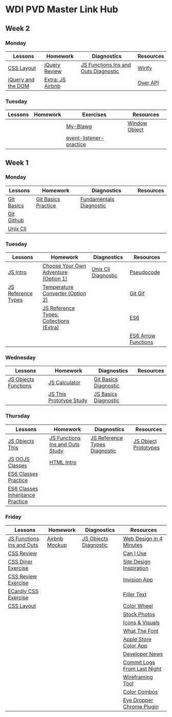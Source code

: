 # WDI PVD Master Link Hub

## Week 2
### Monday

| Lessons | Homework | Diagnostics | Resources
| --- | --- | --- | ---
|[CSS Layout](https://github.com/estermer/css-layout) | [jQuery Review](https://github.com/ga-wdi-exercises/the-jquery-review) | [JS Functions Ins and Outs Diagnostic](https://github.com/ga-wdi-boston/js-functions-ins-and-outs-diagnostic) | [Wirify](https://www.wirify.com/)
|[jQuery and the DOM](https://github.com/danman01/wdi-pvd-jquery-dom/blob/master/README.md) | [Extra: JS Airbnb](https://github.com/danman01/wdi-pvd-jquery-dom/blob/master/homework.md)| | [Over API](http://overapi.com/)

### Tuesday

| Lessons | Homework | Exercises | Resources
| --- | --- | --- | ---
| | | [My-Blawg](https://github.com/ga-wdi-exercises/my-blawg) | [Window Object](http://www.w3schools.com/jsref/obj_window.asp)
| | | [event-listener-practice](https://github.com/ga-wdi-exercises/event-listener-practice) |

## Week 1
### Monday

| Lessons | Homework | Diagnostics | Resources
| --- | --- | --- | ---
|[Git Basics](https://github.com/ga-wdi-boston/git-basics) | [Git Basics Practice](https://github.com/ga-wdi-boston/git-basics-practice) | [Fundamentals Diagnostic](https://github.com/ga-wdi-boston/fundamentals-diagnostic)
|[Git Github](https://github.com/ga-wdi-boston/git-github)
| [Unix Cli](https://github.com/ga-wdi-boston/unix-cli)

### Tuesday

| Lessons | Homework | Diagnostics | Resources
| --- | --- | --- | ---
|[JS Intro](https://github.com/ga-wdi-lessons/js-intro) | [Choose Your Own Adventure (Option 1)](https://github.com/ga-wdi-exercises/choose_your_own_adventure_js) | [Unix Cli Diagnostic](https://github.com/ga-wdi-boston/unix-cli-diagnostic) | [Pseudocode](https://github.com/ga-wdi-lessons/pseudocode)
| [JS Reference Types](https://github.com/ga-wdi-boston/js-reference-types) | [Temperature Converter (Option 2)](https://github.com/ga-wdi-exercises/temperature_converter) | | [Git Gif](https://github.com/ga-wdi-lessons/git-intro/blob/master/images/git.gif)
| | [JS Reference Types: Collections (Extra)](https://github.com/ga-wdi-boston/js-reference-types/blob/master/lib/collections.js) | | [ES6](https://github.com/ga-wdi-lessons/es6)
| | | | [ES6 Arrow Functions](https://www.sitepoint.com/es6-arrow-functions-new-fat-concise-syntax-javascript/)


### Wednesday

| Lessons | Homework | Diagnostics | Resources
| --- | --- | --- | ---
|[JS Objects Functions](https://github.com/ga-wdi-lessons/js-objects-functions/blob/master/objects.md) | [JS Calculator](https://github.com/ga-wdi-exercises/js-calculator) | [Git Basics Diagnostic](https://github.com/ga-wdi-boston/git-basics-diagnostic)
| |[JS This Prototype Study](https://github.com/ga-wdi-boston/js-this-prototype-study) | [JS Basics Diagnostic](https://github.com/ga-wdi-boston/js-basics-diagnostic)

### Thursday

| Lessons | Homework | Diagnostics | Resources
| --- | --- | --- | ---
| [JS Objects This](https://github.com/ga-wdi-boston/js-objects-this)  |[JS Functions Ins and Outs Study](https://github.com/ga-wdi-boston/js-functions-ins-and-outs-study) | [JS Reference Types Diagnostic](https://github.com/ga-wdi-boston/js-reference-types-diagnostic) | [JS Object Prototypes](http://www.w3schools.com/js/js_object_prototypes.asp)
|[JS OOJS Classes](https://github.com/ga-wdi-lessons/js-oojs-classes) | [HTML Intro](https://github.com/ga-wdi-lessons/html-intro)
|[ES6 Classes Practice](https://github.com/ga-wdi-exercises/es6-classes-practice)
|[ES6 Classes Inheritance Practice](https://github.com/ga-wdi-exercises/es6-classes-inheritance-practice)

### Friday

| Lessons | Homework | Diagnostics | Resources
| --- | --- | --- | ---
| [JS Functions Ins and Outs](https://github.com/ga-wdi-boston/js-functions-ins-and-outs)| [Airbnb Mockup](https://github.com/ga-wdi-exercises/css-airbnb) |[JS Objects Diagnostic](https://github.com/ga-wdi-boston/js-objects-diagnostic) | [Web Design in 4 Minutes](http://jgthms.com/web-design-in-4-minutes/#font-family)
|[CSS Review](https://github.com/ga-wdi-lessons/css-review) | | | [Can I Use](http://caniuse.com/#index)
|[CSS Diner Exercise](http://flukeout.github.io/) | | | [Site Design Inspiration](https://www.siteinspire.com/)
|[CSS Review Exercise](https://github.com/ga-wdi-exercises/css-review) | | | [Invision App](https://www.invisionapp.com/)
| [ECardly CSS Exercise](https://github.com/ga-wdi-exercises/ecardly)| | | [Filler Text](https://hipsum.co/?paras=4&type=hipster-centric)
|[CSS Layout](https://github.com/ga-wdi-lessons/css-layout) | | | [Color Wheel](https://color.adobe.com/create/color-wheel/)
| | | | [Stock Photos](http://www.shutterstock.com/)
| | | | [Icons & Visuals](https://thenounproject.com/)
| | | | [What The Font](https://www.myfonts.com/WhatTheFont/)
| | | | [Apple Store Color App](https://itunes.apple.com/us/app/sip/id507257563?mt=12)
| | | | [Developer News](https://news.ycombinator.com/news)
| | | | [Commit Logs From Last Night](http://www.commitlogsfromlastnight.com/)
| | | | [Wireframing Tool](https://balsamiq.com/)
| | | | [Color Combos](http://www.colorcombos.com/)
| | | | [Eye Dropper Chrome Plugin](https://chrome.google.com/webstore/detail/eye-dropper/hmdcmlfkchdmnmnmheododdhjedfccka?hl=en)
